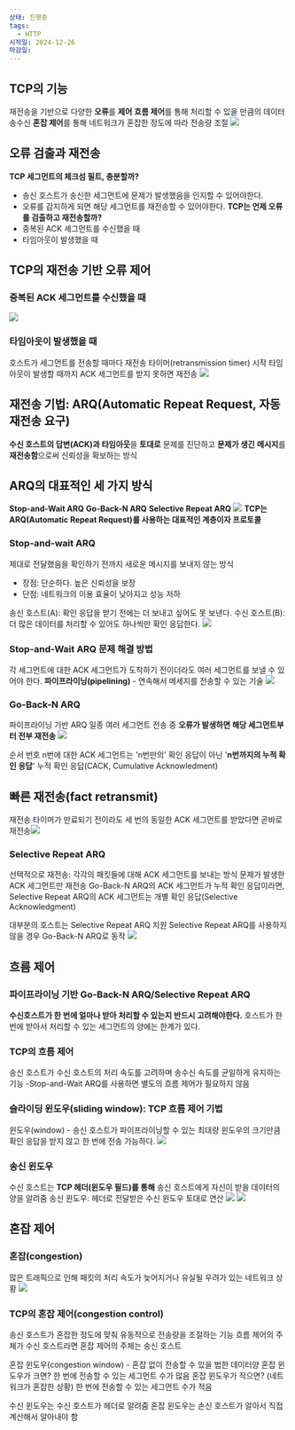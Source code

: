 ```yaml
---
상태: 진행중
tags:
  - HTTP
시작일: 2024-12-26
마감일:
---
```

## TCP의 기능
재전송을 기반으로 다양한 **오류**를 **제어**
**흐름 제어**를 통해 처리할 수 있을 만큼의 데이터 송수신
**혼잡 제어**를 통해 네트워크가 혼잡한 정도에 따라 전송량 조절
![](https://i.imgur.com/0e5a4gK.png)

## 오류 검출과 재전송
**TCP 세그먼트의 체크섬 필트, 충분할까?**
- 송신 호스트가 송신한 세그먼트에 문제가 발생했음을 인지할 수 있어야한다.
- 오류를 감지하게 되면 해당 세그먼트를 재전송할 수 있어야한다.
**TCP는 언제 오류를 검출하고 재전송할까?**
- 중복된 ACK 세그먼트를 수신했을 때
- 타임아웃이 발생했을 때

## TCP의 재전송 기반 오류 제어
### 중복된 ACK 세그먼트를 수신했을 때
![](https://i.imgur.com/RVr0RC8.png)
### 타임아웃이 발생했을 때
호스트가 세그먼트를 전송할 때마다 재전송 타이머(retransmission timer) 시작
타임아웃이 발생할 때까지 ACK 세그먼트를 받지 못하면 재전송
![](https://i.imgur.com/XuJoIgP.png)

## 재전송 기법: ARQ(Automatic Repeat Request, 자동 재전송 요구)
**수신 호스트의 답변(ACK)과 타임아웃**을 **토대로** 문제를 진단하고 **문제가 생긴** **메시지**를 **재전송함**으로써 신뢰성을 확보하는 방식

## ARQ의 대표적인 세 가지 방식
**Stop-and-Wait ARQ**
**Go-Back-N ARQ**
**Selective Repeat ARQ**
![](https://i.imgur.com/NpiOlbE.png)
**TCP는 ARQ(Automatic Repeat Request)를 사용하는 대표적인 계층이자 프로토콜**

### Stop-and-wait ARQ
제대로 전달했음을 확인하기 전까지 새로운 메시지를 보내지 않는 방식
- 장점: 단순하다. 높은 신뢰성을 보장
- 단점: 네트워크의 이용 효율이 낮아지고 성능 저하

송신 호스트(A): 확인 응답을 받기 전에는 더 보내고 싶어도 못 보낸다.
수신 호스트(B): 더 많은 데이터를 처리할 수 있어도 하나씩만 확인 응답한다.
![](https://i.imgur.com/FtRlTtq.png)

### Stop-and-Wait ARQ 문제 해결 방법
각 세그먼트에 대한 ACK 세그먼트가 도착하기 전이더라도 여러 세그먼트를 보낼 수 있어야 한다.
**파이프라이닝(pipelining)** - 연속해서 메세지를 전송할 수 있는 기술
![](https://i.imgur.com/fbWaPJf.png)

### Go-Back-N ARQ
파이프라이닝 기반 ARQ 일종
여러 세그먼트 전송 중 **오류가 발생하면 해당 세그먼트부터 전부 재전송**
![](https://i.imgur.com/aElYpBx.png)

순서 번호 n번에 대한 ACK 세그먼트는 'n번만의' 확인 응답이 아닌 '**n번까지의 누적 확인 응답**'
누적 확인 응답(CACK, Cumulative Acknowledment)

## 빠른 재전송(fact retransmit)
재전송 타이머가 만료되기 전이라도 세 번의 동일한 ACK 세그먼트를 받았다면 곧바로 재전송![](https://i.imgur.com/UjLJgBJ.png)

### Selective Repeat ARQ
선택적으로 재전송: 각각의 패킷들에 대해 ACK 세그먼트를 보내는 방식
문제가 발생한 ACK 세그먼트만 재전송
Go-Back-N ARQ의 ACK 세그먼트가 누적 확인 응답이라면, Selective Repeat ARQ의 ACK 세그먼트는 개별 확인 응답(Selective Acknowledgment)

대부분의 호스트는 Selective Repeat ARQ 지원
Selective Repeat ARQ를 사용하지 않을 경우 Go-Back-N ARQ로 동작
![](https://i.imgur.com/0YPW2CR.png)

## 흐름 제어
### 파이프라이닝 기반 Go-Back-N ARQ/Selective Repeat ARQ
**수신호스트가 한 번에 얼마나 받아 처리할 수 있는지 반드시 고려해야한다.**
호스트가 한 번에 받아서 처리할 수 있는 세그먼트의 양에는 한계가 있다.

### TCP의 흐름 제어
송신 호스트가 수신 호스트의 처리 속도를 고려하며 송수신 속도를 균일하게 유지하는 기능
	-Stop-and-Wait ARQ를 사용하면 별도의 흐름 제어가 필요하지 않음

### 슬라이딩 윈도우(sliding window): TCP 흐름 제어 기법
윈도우(window) - 송신 호스트가 파이프라이닝할 수 있는 최대량
윈도우의 크기만큼 확인 응답을 받지 않고 한 번에 전송 가능하다.
![](https://i.imgur.com/efOeBSm.png)

### 송신 윈도우
수신 호스트는 **TCP 헤더(윈도우 필드)를 통해** 송신 호스트에게 자신이 받을 데이터의 양을 알려줌
송신 윈도우: 헤더로 전달받은 수신 윈도우 토대로 연산
![](https://i.imgur.com/swCTXtq.png)
![](https://i.imgur.com/Ybi8BqU.png)

## 혼잡 제어
### 혼잡(congestion)
많은 트래픽으로 인해 패킷의 처리 속도가 늦어지거나 유실될 우려가 있는 네트워크 상황
![](https://i.imgur.com/zEICIhz.png)

### TCP의 혼잡 제어(congestion control)
송신 호스트가 혼잡한 정도에 맞춰 유동적으로 전송량을 조절하는 기능
흐름 제어의 주체가 수신 호스트라면 혼잡 제어의 주체는 송신 호스트

혼잡 윈도우(congestion window) - 혼잡 없이 전송할 수 있을 법한 데이터양
	혼잡 윈도우가 크면? 한 번에 전송할 수 있는 세그먼트 수가 많음
	혼잡 윈도우가 작으면? (네트워크가 혼잡한 상황) 한 번에 전송할 수 있는 세그먼트 수가 적음

수신 윈도우는 수신 호스트가 헤더로 알려줌
혼잡 윈도우는 손신 호스트가 알아서 직접 계산해서 알아내야 함

